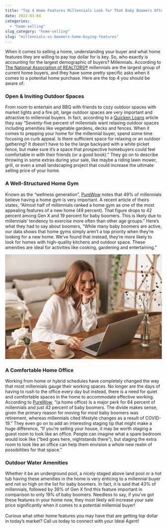 ```yaml
---
title: "Top 4 Home Features Millennials Look for That Baby Boomers Often Overlook"
date: 2022-03-04
categories: 
  - "home-selling"
slug_category: "home-selling"
slug: "millennials-vs-boomers-home-buying-features"
---
```


When it comes to selling a home, understanding your buyer and what home features they are willing to pay top dollar for is key. So, who exactly is accounting for the largest demographic of buyers? Millennials. According to [The National Association of REALTORS®](https://www.nar.realtor/) millennials are the largest group of current home buyers, and they have some pretty specific asks when it comes to a potential home purchase. Here are the top 4 you should be aware of:

### Open & Inviting Outdoor Spaces

From room to entertain and BBQ with friends to cozy outdoor spaces with market lights and a fire pit, large outdoor spaces are very important and attractive to millennial buyers. In fact, according to a [Quicken Loans](https://www.quickenloans.com/learn/what-do-millennials-look-for-in-a-home-a-sellers-guide#:~:text=What%20Millennials%20Want%20In%20A%20Home%201%20Great,more%20open%20space%20that%20can%20easily%20be%20) article they say “Seventy-five percent of millennials want relaxing outdoor spaces including amenities like vegetable gardens, decks and fences. When it comes to prepping your home for the millennial buyer, spend some time focusing on curb appeal. Is there sufficient space for relaxing or an outdoor gathering? It doesn’t have to be the large backyard with a white picket fence, but make sure it’s a space that prospective homebuyers could feel comfortable in with their friends (or a good book).” They go on to describe throwing in some extras during your sale, like maybe a riding lawn mower, grill, or even a small landscaping project that could increase the ultimate selling price of your home.  

### A Well-Structured Home Gym

Known as the “wellness generation”, [PureWow](https://www.purewow.com/home/millennial-homebuying-trends) notes that 49% of millennials believe having a home gym is very important. A recent article of theirs states, “Almost half of millennials ranked a home gym as one of the most appealing features of a new home (49 percent). That figure drops to 42 percent among Gen X and 19 percent for baby boomers. This is likely due to millennials’ tendency to exercise more often than other age groups.” Here’s what they had to say about boomers, “While many baby boomers are active, our data shows that home gyms simply aren’t a top priority when they’re looking for a new home. We’ve found that instead, they’re more likely to look for homes with high-quality kitchens and outdoor space. These amenities are ideal for activities like cooking, gardening and entertaining.”

![](../images/posts/shutterstock_1506528020-1024x683.jpg)

### A Comfortable Home Office

Working from home or hybrid schedules have completely changed the way that most millennials gauge their working spaces. No longer are the days of having to rush to the office every day but instead, there is a need for quiet and comfortable spaces in the home to accommodate effective working. According to [PureWow](https://www.purewow.com/home/millennial-homebuying-trends), “(a home office) Is a major perk for 64 percent of millennials and just 42 percent of baby boomers. The divide makes sense, given the primary reason for moving for most baby boomers was retirement, whereas millennials cited lifestyle changes as a result of COVID-19.” They even go on to add an interesting staging tip that might make a huge difference, “If you’re selling your house, it may be worth staging a guest room to look like an office. People can imagine what a spare bedroom would look like (“bed goes here, nightstands there”), but staging the extra room to look like an office can help them envision a whole new realm of possibilities for that space.”

### **Outdoor Water Amenities**

Whether it be an underground pool, a nicely staged above land pool or a hot tub having these amenities in the home is very enticing to a millennial buyer and not so high on the list for baby boomers. In fact, it is said that 43% of millennials, followed by 39% of Gen X find this feature important in comparison to only 19% of baby boomers. Needless to say, if you’ve got these features in your home now, they most likely will increase your sale price significantly when it comes to a potential millennial buyer!  
   
Curious what other home features you may have that are getting top dollar in today’s market? Call us today to connect with your Ideal Agent!
